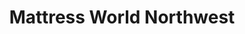 ---
title: "Mattress World Northwest"
url: /portland/mattress-world-northwest-northeast-glisan-street/
shop: bed
---